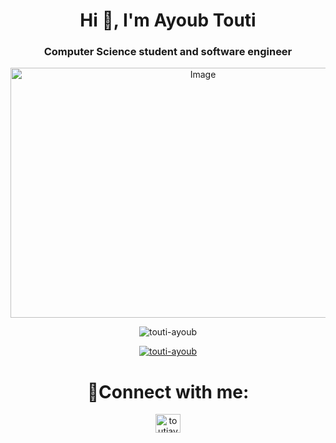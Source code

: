 <!DOCTYPE html>
<html lang="en">
<body>
    <h1 align="center">Hi 👋, I'm Ayoub Touti</h1>
<h3 align="center">Computer Science student and software engineer</h3>

<p align="center">
    <img src="https://cdn.dribbble.com/users/1162077/screenshots/3848914/programmer.gif" alt="Image" width="600" height="400" />
</p>

<p align="center"> <img src="https://komarev.com/ghpvc/?username=touti-ayoub&label=Profile%20views&color=0e75b6&style=flat" alt="touti-ayoub" /> </p>

<p align="center"> <a href="https://github.com/ryo-ma/github-profile-trophy"><img src="https://github-profile-trophy.vercel.app/?username=touti-ayoub" alt="touti-ayoub" /></a> </p>


<h1 align="center">📧Connect with me: </h1>
<p align="center">
<a href="https://linkedin.com/in/toutiayoub" target="blank"><img align="center" src="https://raw.githubusercontent.com/rahuldkjain/github-profile-readme-generator/master/src/images/icons/Social/linked-in-alt.svg" alt="toutiayoub" height="30" width="40" /></a>
</p>
</body>
</html>
